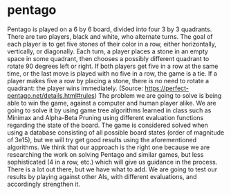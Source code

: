 # pentago
Pentago is played on a 6 by 6 board, divided into four 3 by 3 quadrants. There are two players, black and white, who alternate turns. The goal of each player is to get five stones of their color in a row, either horizontally, vertically, or diagonally. Each turn, a player places a stone in an empty space in some quadrant, then chooses a possibly different quadrant to rotate 90 degrees left or right. If both players get five in a row at the same time, or the last move is played with no five in a row, the game is a tie. If a player makes five a row by placing a stone, there is no need to rotate a quadrant: the player wins immediately. (Source: https://perfect-pentago.net/details.html#rules)
The problem we are going to solve is being able to win the game, against a computer and human player alike. 
We are going to solve it by using game tree algorithms learned in class such as Minimax and Alpha-Beta Pruning using different evaluation functions regarding the state of the board. The game is considered solved when using a database consisting of all possible board states (order of magnitude of 3e15), but we will try get good results using the aforementioned algorithms.
We think that our approach is the right one because we are researching the work on solving Pentago and similar games, but less sophisticated (4 in a row, etc.) which will give us guidance in the process. There is a lot out there, but we have what to add. 
We are going to test our results by playing against other AIs, with different evaluations, and accordingly strengthen it.

